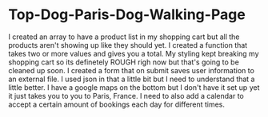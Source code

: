 # Top-Dog-Paris-Dog-Walking-Page
I created an array to have a product list in my shopping cart but all the products aren't showing up like they should yet. I created a function that takes two or more values and gives you a total. My styling kept breaking my shopping cart so its definetely ROUGH righ now but that's going to be cleaned up soon. I created a form that on submit saves user information to an external file. I used json in that a little bit but I need to understand that a little better. I have a google maps on the bottom but I don't have it set up yet it just takes you to you to Paris, France. I need to also add a calendar to accept a certain amount of bookings each day for different times. 
